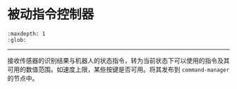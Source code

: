 # 被动指令控制器

```{toctree}
:maxdepth: 1
:glob:
```

------

接收传感器的识别结果与机器人的状态指令，转为当前状态下可以使用的指令及其可用的数值范围。如速度上限，某些按键是否可用。将其发布到 `command-manager` 的节点中。

